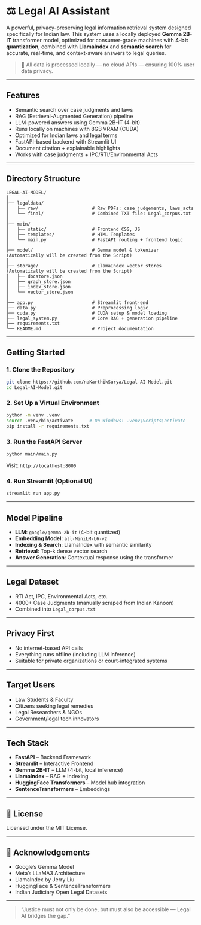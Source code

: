 
# ⚖️ Legal AI Assistant

A powerful, privacy-preserving legal information retrieval system designed specifically for Indian law. This system uses a locally deployed **Gemma 2B-IT** transformer model, optimized for consumer-grade machines with **4-bit quantization**, combined with **LlamaIndex** and **semantic search** for accurate, real-time, and context-aware answers to legal queries.

> 🔐 All data is processed locally — no cloud APIs — ensuring 100% user data privacy.

---

## Features

- Semantic search over case judgments and laws
- RAG (Retrieval-Augmented Generation) pipeline
- LLM-powered answers using Gemma 2B-IT (4-bit)
- Runs locally on machines with 8GB VRAM (CUDA)
- Optimized for Indian laws and legal terms
- FastAPI-based backend with Streamlit UI
- Document citation + explainable highlights
- Works with case judgments + IPC/RTI/Environmental Acts

---

## Directory Structure

```plaintext
LEGAL-AI-MODEL/
│
├── legaldata/
│   ├── raw/                    # Raw PDFs: case_judgements, laws_acts
│   └── final/                  # Combined TXT file: Legal_corpus.txt
│
├── main/
│   ├── static/                 # Frontend CSS, JS
│   ├── templates/              # HTML Templates
│   └── main.py                 # FastAPI routing + frontend logic
│
├── model/                      # Gemma model & tokenizer (Automatically will be created from the Script)
│
├── storage/                    # LlamaIndex vector stores (Automatically will be created from the Script)
│   ├── docstore.json
│   ├── graph_store.json
│   ├── index_store.json
│   └── vector_store.json
│
├── app.py                      # Streamlit front-end
├── data.py                     # Preprocessing logic
├── cuda.py                     # CUDA setup & model loading
├── legal_system.py             # Core RAG + generation pipeline
├── requirements.txt
└── README.md                   # Project documentation
```

---

## Getting Started

### 1. Clone the Repository

```bash
git clone https://github.com/naKarthikSurya/Legal-AI-Model.git
cd Legal-AI-Model.git
```

### 2. Set Up a Virtual Environment

```bash
python -m venv .venv
source .venv/bin/activate      # On Windows: .venv\Scripts\activate
pip install -r requirements.txt
```

### 3. Run the FastAPI Server

```bash
python main/main.py
```

Visit: `http://localhost:8000`

### 4. Run Streamlit (Optional UI)

```bash
streamlit run app.py
```

---

## Model Pipeline

- **LLM**: `google/gemma-2b-it` (4-bit quantized)
- **Embedding Model**: `all-MiniLM-L6-v2`
- **Indexing & Search**: LlamaIndex with semantic similarity
- **Retrieval**: Top-k dense vector search
- **Answer Generation**: Contextual response using the transformer

---

## Legal Dataset

- RTI Act, IPC, Environmental Acts, etc.
- 4000+ Case Judgments (manually scraped from Indian Kanoon)
- Combined into `Legal_corpus.txt`

---


## Privacy First

- No internet-based API calls
- Everything runs offline (including LLM inference)
- Suitable for private organizations or court-integrated systems

---

## Target Users

- Law Students & Faculty
- Citizens seeking legal remedies
- Legal Researchers & NGOs
- Government/legal tech innovators

---

## Tech Stack

- **FastAPI** – Backend Framework
- **Streamlit** – Interactive Frontend
- **Gemma 2B-IT** – LLM (4-bit, local inference)
- **LlamaIndex** – RAG + Indexing
- **HuggingFace Transformers** – Model hub integration
- **SentenceTransformers** – Embeddings

---

## 📜 License

Licensed under the MIT License.

---

## 🙏 Acknowledgements

- Google’s Gemma Model
- Meta’s LLaMA3 Architecture
- LlamaIndex by Jerry Liu
- HuggingFace & SentenceTransformers
- Indian Judiciary Open Legal Datasets

---

> “Justice must not only be done, but must also be accessible — Legal AI bridges the gap.”
